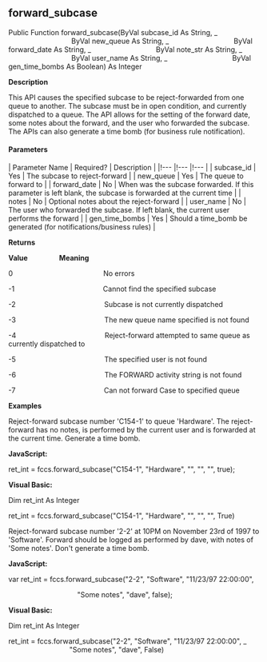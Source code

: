 forward_subcase
---------------

Public Function forward_subcase(ByVal subcase_id As String, _
                                ByVal new_queue As String, _
                                ByVal forward_date As String, _
                                ByVal note_str As String, _
                                ByVal user_name As String, _
                                ByVal gen_time_bombs As Boolean) As Integer

**Description**

This API causes the specified subcase to be reject-forwarded from one queue to another. The subcase must be in open condition, and currently dispatched to a queue. The API allows for the setting of the forward date, some notes about the forward, and the user who forwarded the subcase. The APIs can also generate a time bomb (for business rule notification).

#### Parameters

| Parameter Name | Required? | Description |
|!--- |!--- |!--- |
| subcase_id | Yes | The subcase to reject-forward |
| new_queue | Yes | The queue to forward to |
| forward_date | No | When was the subcase forwarded. If this parameter is left blank, the subcase is forwarded at the current time |
| notes | No | Optional notes about the reject-forward |
| user_name | No | The user who forwarded the subcase. If left blank, the current user performs the forward |
| gen_time_bombs | Yes | Should a time_bomb be generated (for notifications/business rules) |

**Returns**

**Value**                **Meaning**

0                                              No errors

-1                                             Cannot find the specified subcase

-2                                             Subcase is not currently dispatched

-3                                             The new queue name specified is not found

-4                                             Reject-forward attempted to same queue as currently dispatched to

-5                                             The specified user is not found

-6                                             The FORWARD activity string is not found

-7                                             Can not forward Case to specified queue

**Examples**

 Reject-forward subcase number 'C154-1' to queue 'Hardware'. The reject-forward has no notes, is performed by the current user and is forwarded at the current time. Generate a time bomb.

**JavaScript:**

ret_int = fccs.forward_subcase("C154-1", "Hardware", "", "", "", true);

**Visual Basic:**

Dim ret_int As Integer

ret_int = fccs.forward_subcase("C154-1", "Hardware", "", "", "", True)

 Reject-forward subcase number '2-2' at 10PM on November 23rd of 1997 to 'Software'. Forward should be logged as performed by dave, with notes of 'Some notes'. Don't generate a time bomb.

**JavaScript:**

var ret_int = fccs.forward_subcase("2-2", "Software", "11/23/97 22:00:00",

                                   "Some notes", "dave", false);

**Visual Basic:**

Dim ret_int As Integer

ret_int = fccs.forward_subcase("2-2", "Software", "11/23/97 22:00:00", _
                               "Some notes", "dave", False)